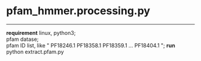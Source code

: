 # pfam_hmmer.processing.py  
-----------------------------------------------
**requirement**
linux, python3;  
pfam datase;  
pfam ID list, like " PF18246.1 PF18358.1 PF18359.1 ... PF18404.1 "; 
**run**  
python extract.pfam.py  
